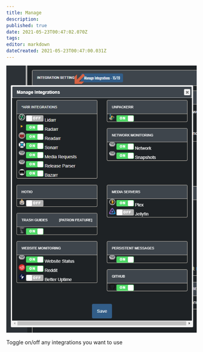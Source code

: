 ```yaml
---
title: Manage
description: 
published: true
date: 2021-05-23T00:47:02.070Z
tags: 
editor: markdown
dateCreated: 2021-05-23T00:47:00.031Z
---
```


![manage.png](/manage.png)

Toggle on/off any integrations you want to use
